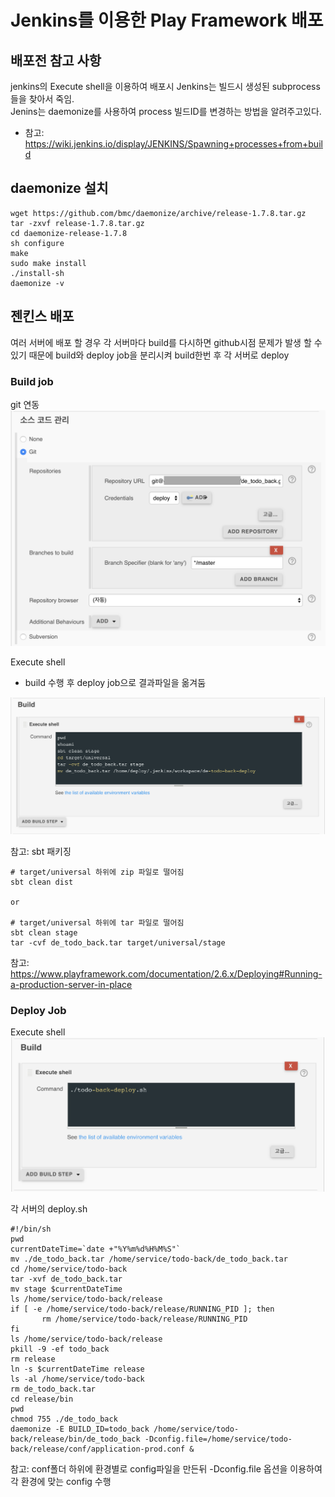 # Jenkins를 이용한 Play Framework 배포

## 배포전 참고 사항
jenkins의 Execute shell을 이용하여 배포시 Jenkins는 빌드시 생성된 subprocess들을 찾아서 죽임.<br>
Jenins는 daemonize를 사용하여 process 빌드ID를 변경하는 방법을 알려주고있다.
* 참고: https://wiki.jenkins.io/display/JENKINS/Spawning+processes+from+build

## daemonize 설치
``` shell
wget https://github.com/bmc/daemonize/archive/release-1.7.8.tar.gz
tar -zxvf release-1.7.8.tar.gz
cd daemonize-release-1.7.8
sh configure
make
sudo make install
./install-sh
daemonize -v
```

## 젠킨스 배포
여러 서버에 배포 할 경우 각 서버마다 build를 다시하면 github시점 문제가 발생 할 수 있기 때문에 build와 deploy job을 분리시켜 build한번 후 각 서버로 deploy

### Build job
git 연동
![](/images/server/jenkins_scala1.png)

Execute shell
 * build 수행 후 deploy job으로 결과파일을 옮겨둠

![](/images/server/jenkins_scala2.png)

 참고: sbt 패키징

 ```shell
 # target/universal 하위에 zip 파일로 떨어짐
sbt clean dist

or

# target/universal 하위에 tar 파일로 떨어짐
sbt clean stage
tar -cvf de_todo_back.tar target/universal/stage
 ```
 참고:  https://www.playframework.com/documentation/2.6.x/Deploying#Running-a-production-server-in-place

 ### Deploy Job
 Execute shell
 ![](/images/server/jenkins_scala3.png)

 각 서버의 deploy.sh
 ```shell
 #!/bin/sh
pwd
currentDateTime=`date +"%Y%m%d%H%M%S"`
mv ./de_todo_back.tar /home/service/todo-back/de_todo_back.tar
cd /home/service/todo-back
tar -xvf de_todo_back.tar
mv stage $currentDateTime
ls /home/service/todo-back/release
if [ -e /home/service/todo-back/release/RUNNING_PID ]; then
        rm /home/service/todo-back/release/RUNNING_PID
fi
ls /home/service/todo-back/release
pkill -9 -ef todo_back
rm release
ln -s $currentDateTime release
ls -al /home/service/todo-back
rm de_todo_back.tar
cd release/bin
pwd
chmod 755 ./de_todo_back
daemonize -E BUILD_ID=todo_back /home/service/todo-back/release/bin/de_todo_back -Dconfig.file=/home/service/todo-back/release/conf/application-prod.conf &
 ```
 참고:  conf폴더 하위에 환경별로 config파일을 만든뒤 -Dconfig.file 옵션을 이용하여 각 환경에 맞는 config 수행
